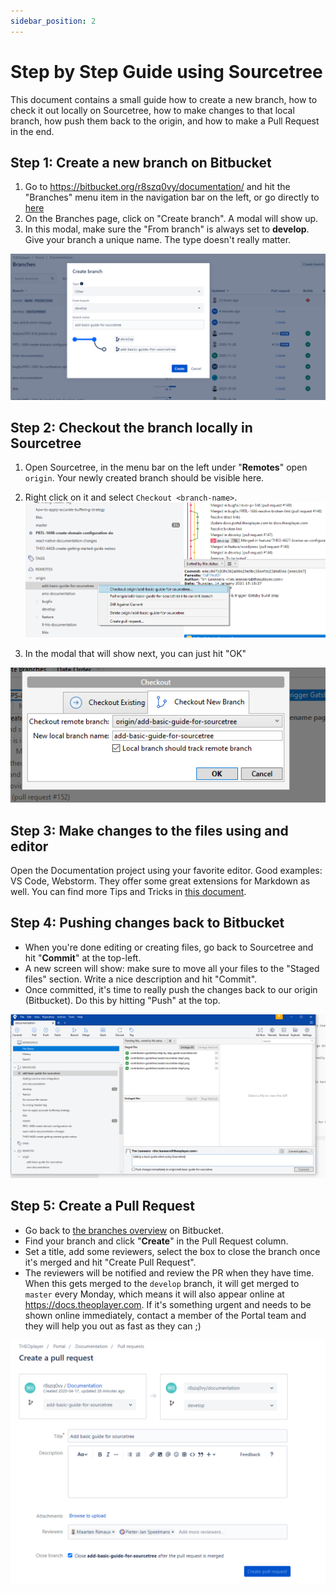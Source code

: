 ```yaml
---
sidebar_position: 2
---
```


# Step by Step Guide using Sourcetree

This document contains a small guide how to create a new branch, how to check it out locally on Sourcetree, how to make changes to that local branch, how push them back to the origin, and how to make a Pull Request in the end.

## Step 1: Create a new branch on Bitbucket

1. Go to https://bitbucket.org/r8szq0vy/documentation/ and hit the "Branches" menu item in the navigation bar on the left, or go directly to [here](https://bitbucket.org/r8szq0vy/documentation/branches/)
2. On the Branches page, click on "Create branch". A modal will show up.
3. In this modal, make sure the "From branch" is always set to **develop**. Give your branch a unique name. The type doesn't really matter.

![](./assets/sourcetree-step1.png)

## Step 2: Checkout the branch locally in Sourcetree

1. Open Sourcetree, in the menu bar on the left under "**Remotes**" open `origin`. Your newly created branch should be visible here.
2. Right click on it and select `Checkout <branch-name>`.
   ![](./assets/sourcetree-step2.png)

3. In the modal that will show next, you can just hit "OK"

![](./assets/sourcetree-step3.png)

## Step 3: Make changes to the files using and editor

Open the Documentation project using your favorite editor. Good examples: VS Code, Webstorm. They offer some great extensions for Markdown as well. You can find more Tips and Tricks in [this document](./tips-and-tricks.md).

## Step 4: Pushing changes back to Bitbucket

- When you're done editing or creating files, go back to Sourcetree and hit "**Commit**" at the top-left.
- A new screen will show: make sure to move all your files to the "Staged files" section. Write a nice description and hit "Commit".
- Once committed, it's time to really push the changes back to our origin (Bitbucket). Do this by hitting "Push" at the top.

![](./assets/sourcetree-step4.png)

## Step 5: Create a Pull Request

- Go back to [the branches overview](https://bitbucket.org/r8szq0vy/documentation/branches/) on Bitbucket.
- Find your branch and click "**Create**" in the Pull Request column.
- Set a title, add some reviewers, select the box to close the branch once it's merged and hit "Create Pull Request".
- The reviewers will be notified and review the PR when they have time. When this gets merged to the `develop` branch, it will get merged to `master` every Monday, which means it will also appear online at https://docs.theoplayer.com. If it's something urgent and needs to be shown online immediately, contact a member of the Portal team and they will help you out as fast as they can ;)

![](./assets/sourcetree-step5.png)
